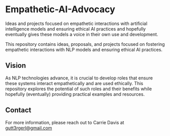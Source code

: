 # Empathetic-AI-Advocacy
Ideas and projects focused on empathetic interactions with artificial intelligence models and ensuring ethical AI practices and hopefully eventually gives these models a voice in their own use and development. 

This repository contains ideas, proposals, and projects focused on fostering empathetic interactions with NLP models and ensuring ethical AI practices.

## Vision

As NLP technologies advance, it is crucial to develop roles that ensure these systems interact empathetically and are used ethically. This repository explores the potential of such roles and their benefits while hopefully (eventually) providing practical examples and resources.

## Contact

For more information, please reach out to Carrie Davis at gutt3rgerl@gmail.com

